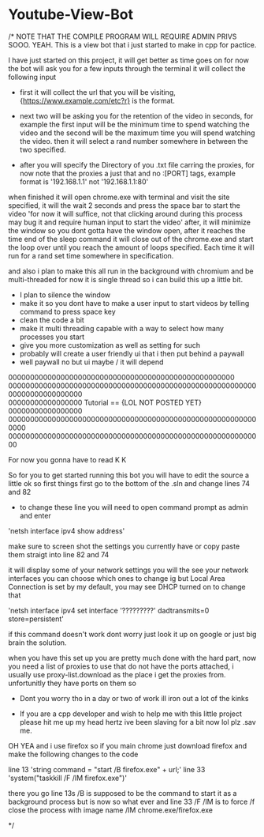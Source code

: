 # Youtube-View-Bot

/*
NOTE THAT THE COMPILE PROGRAM WILL REQUIRE ADMIN PRIVS SOOO. YEAH.
This is a view bot that i just started to make in cpp for pactice.

I have just started on this project, it will get better as time goes on for now the bot
will ask you for a few inputs through the terminal it will collect the following input

* first it will collect the url that you will be visiting, {https://www.example.com/etc?r} is 
the format.

* next two will be asking you for the retention of the video in seconds, for example
the first input will be the minimum time to spend watching the video and the second
will be the maximum time you will spend watching the video. then it will select a rand
number somewhere in between the two specified.

* after you will specify the Directory of you .txt file carring the proxies, for now
note that the proxies a just that and no :[PORT] tags, example format is '192.168.1.1'
not '192.168.1.1:80'

when finished it will open chrome.exe with terminal and visit the site specified, it 
will the wait 2 seconds and press the space bar to start the video 'for now it will 
suffice, not that clicking around during this process may bug it and require human input
to start the video' after, it will minimize the window so you dont gotta have the window 
open, after it reaches the time end of the sleep command it will close out of the chrome.exe
and start the loop over until you reach the amount of loops specified. Each time it will run
for a rand set time somewhere in specification.

and also i plan to make this all run in the background with chromium and be multi-threaded
for now it is single thread so i can build this up a little bit.

- I plan to silence the window
- make it so you dont have to make a user input to start videos by telling command to press space key
- clean the code a bit
- make it multi threading capable with a way to select how many processes you start
- give you more customization as well as setting for such
- probably will create a user friendly ui that i then put behind a paywall
- well paywall no but ui maybe / it will depend

0000000000000000000000000000000000000000000000000000
000000000000000000000000000000000000000000000000000000000
00000000000000000                                         
00000000000000000     Tutorial == {LOL NOT POSTED YET}     
00000000000000000                                           
0000000000000000000000000000000000000000000000000000000000000
00000000000000000000000000000000000000000000000000000000000


For now you gonna have to read K K

So for you to get started running this bot you will have to edit the source a little ok
so first things first go to the bottom of the .sln and change lines 74 and 82

* to change these line you will need to open command prompt as admin and enter

'netsh interface ipv4 show address'

make sure to screen shot the settings you currently have or copy paste them straigt into
line 82 and 74

it will display some of your network settings
you will the see your network interfaces you can choose which ones to change ig 
but Local Area Connection is set by my default, you may see DHCP turned on to change that

'netsh interface ipv4 set interface '?????????' dadtransmits=0 store=persistent'

if this command doesn't work dont worry just look it up on google or just big brain the solution.

when you have this set up you are pretty much done with the hard part, now you need a list of proxies
to use that do not have the ports attached, i usually use proxy-list.download as the place i get 
the proxies from. unfortunitly they have ports on them so 

- Dont you worry tho in a day or two of work ill iron out a lot of the kinks

* If you are a cpp developer and wish to help me with this little project please
hit me up my head hertz ive been slaving for a bit now lol plz .sav me.

OH YEA and i use firefox so if you main chrome just download firefox and make the following changes to the code

line 13 'string command = "start /B firefox.exe" + url;'
line 33 'system("taskkill /F /IM firefox.exe")'

there you go line 13s /B is supposed to be the command to start it as a background process but is now so what
ever and line 33 /F /IM is to force /f close the process with image name /IM chrome.exe/firefox.exe


*/
